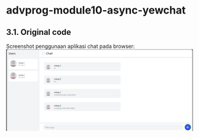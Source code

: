 # advprog-module10-async-yewchat

## 3.1. Original code

Screenshot penggunaan aplikasi chat pada browser:
![alt text](img/1.png)